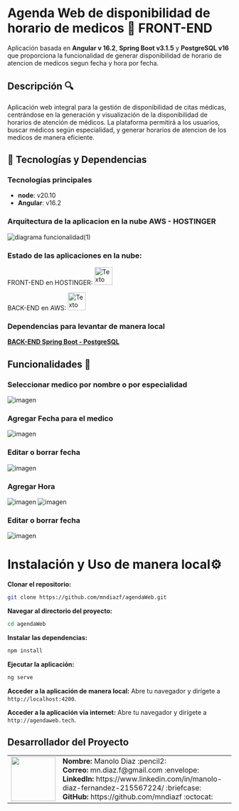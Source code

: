 # Agenda Web de disponibilidad de horario de medicos 📅 FRONT-END
Aplicación basada en **Angular v 16.2**, **Spring Boot v3.1.5** y **PostgreSQL v16** que proporciona la funcionalidad de generar disponibilidad de horario de atencion de medicos segun fecha y hora por fecha.

## Descripción 🔍

Aplicación web integral para la gestión de disponibilidad de citas médicas, centrándose en la generación y visualización de la disponibilidad de horarios de atención de médicos. La plataforma permitirá a los usuarios, buscar médicos según especialidad, y generar horarios de atencion de los medicos de manera eficiente.

## 🚀 Tecnologías y Dependencias

### Tecnologías principales

- **node**: v20.10
- **Angular**: v16.2

### Arquitectura de la aplicacion en la nube AWS - HOSTINGER

![diagrama funcionalidad(1)](https://github.com/mndiazf/agendaWeb/assets/110750463/863a7f38-4fd7-42f9-8ae3-6dc6b457fa59)

### Estado de las aplicaciones en la nube:

FRONT-END en HOSTINGER: <img src="https://github.com/mndiazf/asignar-horario-springboot/assets/110750463/66a879f0-1fe1-4be4-9456-f066f3920c31" alt="Texto Alternativo" width="40"/> 

BACK-END en AWS:   <img src="https://github.com/mndiazf/asignar-horario-springboot/assets/110750463/3182133b-3d41-49e7-bed4-c65c1cf5d055" alt="Texto Alternativo" width="40"/> 

### Dependencias para levantar de manera local

[**BACK-END Spring Boot - PostgreSQL**](https://github.com/mndiazf/asignar-horario-springboot.git)

## Funcionalidades 📐

### Seleccionar medico por nombre o por especialidad

![imagen](https://github.com/mndiazf/agendaWeb/assets/110750463/58f1f42e-5417-43cf-9fb3-d53e125cc37a)

### Agregar Fecha para el medico

![imagen](https://github.com/mndiazf/agendaWeb/assets/110750463/002e32c6-d378-4af8-a566-d0266c9ee54e)

### Editar o borrar fecha

![imagen](https://github.com/mndiazf/agendaWeb/assets/110750463/fe8b14d7-4eeb-4d6c-9883-94ca1b18fdbb)

### Agregar Hora

![imagen](https://github.com/mndiazf/agendaWeb/assets/110750463/7c0a462a-0d50-4fcf-96be-5cfb853fda05)
![imagen](https://github.com/mndiazf/agendaWeb/assets/110750463/82c77894-e824-447e-b3ed-3e4fb17390f9)

### Editar o borrar fecha

![imagen](https://github.com/mndiazf/agendaWeb/assets/110750463/4d329417-bf39-4cab-910b-4ee0f67792cd)




# Instalación y Uso de manera local⚙️

**Clonar el repositorio:**

```bash
git clone https://github.com/mndiazf/agendaWeb.git
```

**Navegar al directorio del proyecto:**

```bash
cd agendaWeb
```

**Instalar las dependencias:**

```bash
npm install
```

**Ejecutar la aplicación:**

```bash
ng serve
```

**Acceder a la aplicación de manera local:**
Abre tu navegador y dirígete a `http://localhost:4200`.

**Acceder a la aplicación via internet:**
Abre tu navegador y dirígete a `http://agendaweb.tech`.


## Desarrollador del Proyecto

<table>
    <tr>
        <td><img src="https://github.com/mndiazf/insert-image-spring-boot/assets/110750463/79e9fe0e-a55c-4b68-9e86-2929d9e24683" width="100"></td>
        <td>
            <strong>Nombre:</strong> Manolo Diaz  :pencil2:<br>
            <strong>Correo:</strong> mn.diaz.f@gmail.com  :envelope:<br>
            <strong>LinkedIn:</strong> https://www.linkedin.com/in/manolo-diaz-fernandez-215567224/  :briefcase:<br>
            <strong>GitHub:</strong> https://github.com/mndiazf  :octocat:
        </td>
    </tr>
</table>
